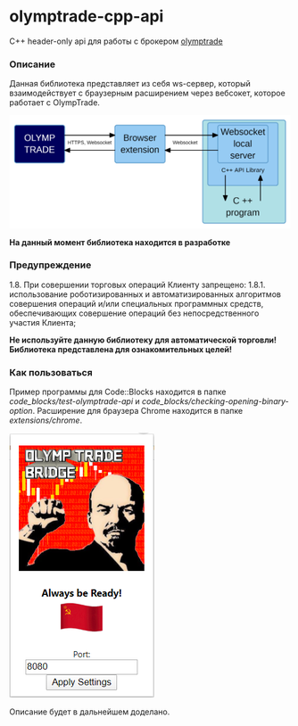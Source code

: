 # olymptrade-cpp-api

C++ header-only api для работы с брокером [olymptrade](https://olymptrade.com/)

### Описание

Данная библиотека представляет из себя ws-сервер, который взаимодействует с браузерным расширением через вебсокет, которое работает с OlympTrade.

![doc/block-diagram.png ](doc/block-diagram.png)

**На данный момент библиотека находится в разработке**

### Предупреждение

1.8. При совершении торговых операций Клиенту запрещено:
1.8.1. использование роботизированных и автоматизированных алгоритмов
совершения операций и/или специальных программных средств,
обеспечивающих совершение операций без непосредственного участия
Клиента;

**Не используйте данную библиотеку для автоматической торговли! Библиотека представлена для ознакомительных целей!**

### Как пользоваться

Пример программы для Code::Blocks находится в папке *code_blocks/test-olymptrade-api* и *code_blocks/checking-opening-binary-option*.
Расширение для браузера Chrome находится в папке *extensions/chrome*.

![doc/extensions_1.png](doc/extensions_1.png)

Описание будет в дальнейшем доделано.